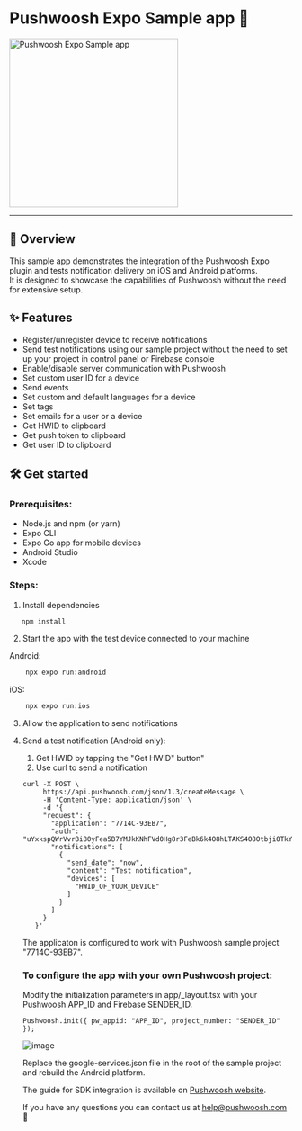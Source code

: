 # Pushwoosh Expo Sample app 👋
<div align="left">
    <img src="assets/screencast.gif" alt="Pushwoosh Expo Sample app" width="300">
</div>

---
## 📖 Overview
This sample app demonstrates the integration of the Pushwoosh Expo plugin and tests notification delivery on iOS and Android platforms.<br>
It is designed to showcase the capabilities of Pushwoosh without the need for extensive setup.

## ✨ Features
- Register/unregister device to receive notifications
- Send test notifications using our sample project without the need to set up your project in control panel or Firebase console
- Enable/disable server communication with Pushwoosh
- Set custom user ID for a device
- Send events
- Set custom and default languages for a device
- Set tags
- Set emails for a user or a device
- Get HWID to clipboard
- Get push token to clipboard
- Get user ID to clipboard

## 🛠️ Get started
### Prerequisites:
- Node.js and npm (or yarn)
- Expo CLI
- Expo Go app for mobile devices
- Android Studio
- Xcode

### Steps:
1. Install dependencies
   
```bash
   npm install
```

2. Start the app with the test device connected to your machine

Android:
```bash
    npx expo run:android
```
iOS:
```bash
    npx expo run:ios
```

3. Allow the application to send notifications
4. Send a test notification (Android only):
   1. Get HWID by tapping the "Get HWID" button"
   2. Use curl to send a notification
   ```
   curl -X POST \
        https://api.pushwoosh.com/json/1.3/createMessage \
        -H 'Content-Type: application/json' \
        -d '{
        "request": {
          "application": "7714C-93EB7",
          "auth": "uYxkspQWrVvrBi80yFea5B7YMJkKNhFVd0Hg8r3FeBk6k4O8hLTAKS4O8Otbji0TkYmcjhVYWiYrV7VuXz2E",
          "notifications": [
            {
              "send_date": "now",
              "content": "Test notification",
              "devices": [
                "HWID_OF_YOUR_DEVICE"
              ]
            }
          ]
        }
      }'
   ```

   The applicaton is configured to work with Pushwoosh sample project "7714C-93EB7".
   ### To configure the app with your own Pushwoosh project:
   Modify the initialization parameters in app/_layout.tsx with your Pushwoosh APP_ID and Firebase SENDER_ID.
   ```
   Pushwoosh.init({ pw_appid: "APP_ID", project_number: "SENDER_ID" });
   ```
   ![image](https://github.com/user-attachments/assets/7b10d018-d493-4099-b323-cd25a2e7380b)
   
   Replace the google-services.json file in the root of the sample project and rebuild the Android platform.

   The guide for SDK integration is available on [Pushwoosh website](https://docs.pushwoosh.com/platform-docs/pushwoosh-sdk/cross-platform-frameworks/expo/integrating-expo-plugin).
   
   If you have any questions you can contact us at help@pushwoosh.com 🤝
